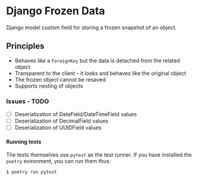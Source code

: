 # Django Frozen Data

Django model custom field for storing a frozen snapshot of an object.

## Principles

* Behaves _like_ a `ForeignKey` but the data is detached from the related object
* Transparent to the client - it looks and behaves like the original object
* The frozen object cannot be resaved
* Supports nesting of objects

### Issues - TODO

- [ ] Deserialization of DateField/DateTimeField values
- [ ] Deserialization of DecimalField values
- [ ] Deserialization of UUIDField values

#### Running tests

The tests themselves use `pytest` as the test runner. If you have installed the `poetry` evironment, you can run them thus:

```
$ poetry run pytest
```
